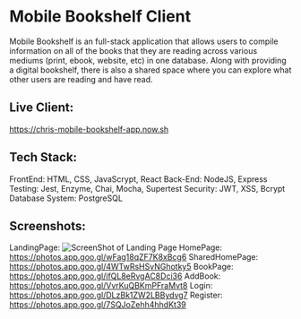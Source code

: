 # Mobile Bookshelf Client

Mobile Bookshelf is an full-stack application that allows users to compile information on
all of the books that they are reading across various mediums (print, ebook,
website, etc) in one database. Along with providing a digital bookshelf, there is also
a shared space where you can explore what other users are reading and have read.

## Live Client: 
https://chris-mobile-bookshelf-app.now.sh

## Tech Stack:
FrontEnd: HTML, CSS, JavaScrypt, React
Back-End: NodeJS, Express
Testing: Jest, Enzyme, Chai, Mocha, Supertest
Security: JWT, XSS, Bcrypt
Database System: PostgreSQL

## Screenshots:
LandingPage:
![ScreenShot of Landing Page](/relative/screenshots/MB_Landing.png)
HomePage: https://photos.app.goo.gl/wFag18qZF7K8xBcg6
SharedHomePage: https://photos.app.goo.gl/4WTwRsHSvNGhotky5
BookPage: https://photos.app.goo.gl/ifQL8eRvgAC8Dci36
AddBook: https://photos.app.goo.gl/VvrKuQBKmPFraMvt8
Login: https://photos.app.goo.gl/DLzBk1ZW2LBBydvg7
Register: https://photos.app.goo.gl/7SQJoZehh4hhdKt39